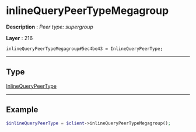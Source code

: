 # inlineQueryPeerTypeMegagroup

**Description** : *Peer type: supergroup*

**Layer** : 216

```tl
inlineQueryPeerTypeMegagroup#5ec4be43 = InlineQueryPeerType;
```

---

## Type

[InlineQueryPeerType](type/InlineQueryPeerType)

---

## Example

```php
$inlineQueryPeerType = $client->inlineQueryPeerTypeMegagroup();
```